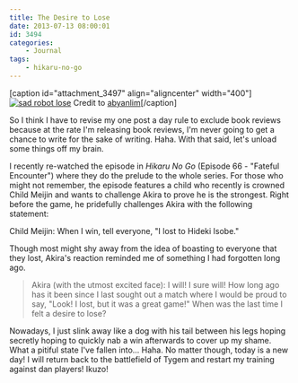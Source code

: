 ```yaml
---
title: The Desire to Lose
date: 2013-07-13 08:00:01
id: 3494
categories:
	- Journal
tags:
	- hikaru-no-go
---
```


[caption id="attachment_3497" align="aligncenter" width="400"][![sad robot lose](http://www.bengozen.com/wp-content/uploads/2013/07/sad-robot.jpg)](http://www.bengozen.com/wp-content/uploads/2013/07/sad-robot.jpg) Credit to [abyanlim](http://aybanlim.wordpress.com)[/caption]

So I think I have to revise my one post a day rule to exclude book reviews because at the rate I'm releasing book reviews, I'm never going to get a chance to write for the sake of writing. Haha. With that said, let's unload some things off my brain.

I recently re-watched the episode in _Hikaru No Go_ (Episode 66 - "Fateful Encounter") where they do the prelude to the whole series. For those who might not remember, the episode features a child who recently is crowned Child Meijin and wants to challenge Akira to prove he is the strongest. Right before the game, he pridefully challenges Akira with the following statement:

Child Meijin: When I win, tell everyone, "I lost to Hideki Isobe."

Though most might shy away from the idea of boasting to everyone that they lost, Akira's reaction reminded me of something I had forgotten long ago.
> Akira (with the utmost excited face): I will! I sure will!
How long ago has it been since I last sought out a match where I would be proud to say, "Look! I lost, but it was a great game!" When was the last time I felt a desire to lose?

Nowadays, I just slink away like a dog with his tail between his legs hoping secretly hoping to quickly nab a win afterwards to cover up my shame. What a pitiful state I've fallen into... Haha. No matter though, today is a new day! I will return back to the battlefield of Tygem and restart my training against dan players! Ikuzo!
